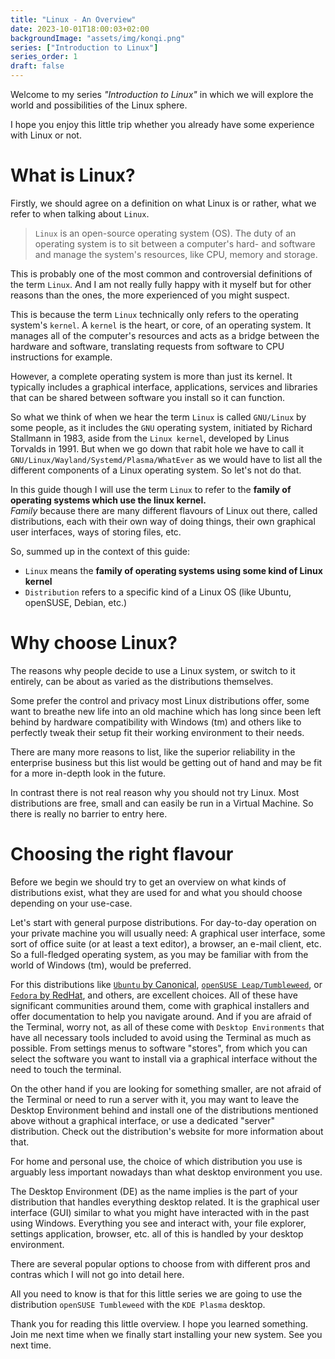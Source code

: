 ```yaml
---
title: "Linux - An Overview"
date: 2023-10-01T18:00:03+02:00
backgroundImage: "assets/img/konqi.png"
series: ["Introduction to Linux"]
series_order: 1
draft: false
---
```


Welcome to my series *"Introduction to Linux"* in which we will explore the world and possibilities of the Linux sphere.

I hope you enjoy this little trip whether you already have some experience with Linux or not.

# What is Linux?

Firstly, we should agree on a definition on what Linux is or rather, what we refer to when talking about `Linux`.

> `Linux` is an open-source operating system (OS). The duty of an operating system is to sit between a computer's hard-
> and software and manage the system's resources, like CPU, memory and storage.

This is probably one of the most common and controversial definitions of the term `Linux`. And I am not really fully
happy with it myself but for other reasons than the ones, the more experienced of you might suspect.

This is because the term `Linux` technically only refers to the operating system's `kernel`. A `kernel` is the heart, or
core, of an operating system. It manages all of the computer's resources and acts as a bridge between the hardware and
software, translating requests from software to CPU instructions for example.

However, a complete operating system is more than just its kernel. It typically includes a graphical interface, applications,
services and libraries that can be shared between software you install so it can function.

So what we think of when we hear the term `Linux` is called `GNU/Linux` by some people, as it includes the `GNU` operating system,
initiated by Richard Stallmann in 1983, aside from the `Linux kernel`, developed by Linus Torvalds in 1991. But when
we go down that rabit hole we have to call it `GNU/Linux/Wayland/Systemd/Plasma/WhatEver` as we would have to list
all the different components of a Linux operating system. So let's not do that.

In this guide though I will use the term `Linux` to refer to the **family of operating systems which use the linux kernel.**<br>
*Family* because there are many different flavours of Linux out there, called distributions, each with their own way
of doing things, their own graphical user interfaces, ways of storing files, etc.

So, summed up in the context of this guide:

- `Linux` means the **family of operating systems using some kind of Linux kernel**
- `Distribution` refers to a specific kind of a Linux OS (like Ubuntu, openSUSE, Debian, etc.)

# Why choose Linux?

The reasons why people decide to use a Linux system, or switch to it entirely, can be about as varied as the distributions
themselves.

Some prefer the control and privacy most Linux distributions offer, some want to breathe new life into an old machine
which has long since been left behind by hardware compatibility with Windows (tm) and others like to perfectly
tweak their setup fit their working environment to their needs.

There are many more reasons to list, like the superior reliability in the enterprise business but this list
would be getting out of hand and may be fit for a more in-depth look in the future.

In contrast there is not real reason why you should not try Linux. Most distributions are free, small and can easily be
run in a Virtual Machine. So there is really no barrier to entry here.

# Choosing the right flavour

Before we begin we should try to get an overview on what kinds of distributions exist, what they are used for and
what you should choose depending on your use-case.

Let's start with general purpose distributions. For day-to-day operation on your private machine you will usually need:
A graphical user interface, some sort of office suite (or at least a text editor), a browser, an e-mail client, etc.<br>
So a full-fledged operating system, as you may be familiar with from the world of Windows (tm), would be preferred.

For this distributions like [`Ubuntu` by Canonical](https://ubuntu.com/download/desktop), [`openSUSE Leap/Tumbleweed`](https://get.opensuse.org/desktop/),
or [`Fedora` by RedHat](https://fedoraproject.org/), and others, are excellent choices. All of these have significant
communities around them, come with graphical installers and offer documentation to help you navigate around. And if you
are afraid of the Terminal, worry not, as all of these come with `Desktop Environments` that have all necessary tools
included to avoid using the Terminal as much as possible. From settings menus to software "stores", from which you can
select the software you want to install via a graphical interface without the need to touch the terminal.

On the other hand if you are looking for something smaller, are not afraid of the Terminal or need to run a server with
it, you may want to leave the Desktop Environment behind and install one of the distributions mentioned above without
a graphical interface, or use a dedicated "server" distribution. Check out the distribution's website for more
information about that.

For home and personal use, the choice of which distribution you use is arguably less important nowadays than what
desktop environment you use.

The Desktop Environment (DE) as the name implies is the part of your distribution that handles everything desktop related.
It is the graphical user interface (GUI) similar to what you might have interacted with in the past using Windows.
Everything you see and interact with, your file explorer, settings application, browser, etc. all of this is handled
by your desktop environment.

There are several popular options to choose from with different pros and contras which I will not go into detail here.

All you need to know is that for this little series we are going to use the distribution `openSUSE Tumbleweed` with the
`KDE Plasma` desktop.

Thank you for reading this little overview. I hope you learned something. Join me next time when we finally start
installing your new system. See you next time.
